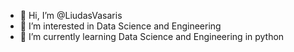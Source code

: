- 👋 Hi, I’m @LiudasVasaris
- 👀 I’m interested in Data Science and Engineering
- 🌱 I’m currently learning Data Science and Engineering in python


<!---
LiudasVasaris/LiudasVasaris is a ✨ special ✨ repository because its `README.md` (this file) appears on your GitHub profile.
You can click the Preview link to take a look at your changes.
--->
